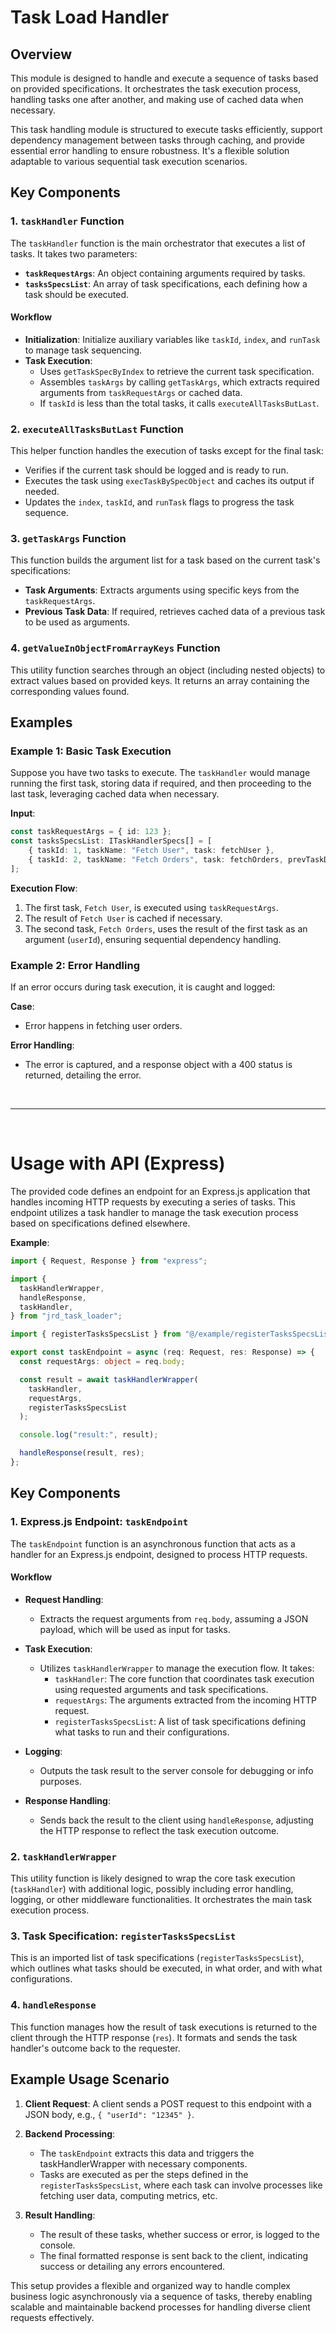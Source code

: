 # Task Load Handler

## Overview

This module is designed to handle and execute a sequence of tasks based on provided specifications. It orchestrates the task execution process, handling tasks one after another, and making use of cached data when necessary.

This task handling module is structured to execute tasks efficiently, support dependency management between tasks through caching, and provide essential error handling to ensure robustness. It's a flexible solution adaptable to various sequential task execution scenarios.

## Key Components

### 1. `taskHandler` Function

The `taskHandler` function is the main orchestrator that executes a list of tasks. It takes two parameters:

- **`taskRequestArgs`**: An object containing arguments required by tasks.
- **`tasksSpecsList`**: An array of task specifications, each defining how a task should be executed.

#### Workflow

- **Initialization**: Initialize auxiliary variables like `taskId`, `index`, and `runTask` to manage task sequencing.
- **Task Execution**:
  - Uses `getTaskSpecByIndex` to retrieve the current task specification.
  - Assembles `taskArgs` by calling `getTaskArgs`, which extracts required arguments from `taskRequestArgs` or cached data.
  - If `taskId` is less than the total tasks, it calls `executeAllTasksButLast`.
  
### 2. `executeAllTasksButLast` Function

This helper function handles the execution of tasks except for the final task:

- Verifies if the current task should be logged and is ready to run.
- Executes the task using `execTaskBySpecObject` and caches its output if needed.
- Updates the `index`, `taskId`, and `runTask` flags to progress the task sequence.

### 3. `getTaskArgs` Function

This function builds the argument list for a task based on the current task's specifications:

- **Task Arguments**: Extracts arguments using specific keys from the `taskRequestArgs`.
- **Previous Task Data**: If required, retrieves cached data of a previous task to be used as arguments.

### 4. `getValueInObjectFromArrayKeys` Function

This utility function searches through an object (including nested objects) to extract values based on provided keys. It returns an array containing the corresponding values found.

## Examples

### Example 1: Basic Task Execution

Suppose you have two tasks to execute. The `taskHandler` would manage running the first task, storing data if required, and then proceeding to the last task, leveraging cached data when necessary.

**Input**:
```typescript
const taskRequestArgs = { id: 123 };
const tasksSpecsList: ITaskHandlerSpecs[] = [
    { taskId: 1, taskName: "Fetch User", task: fetchUser },
    { taskId: 2, taskName: "Fetch Orders", task: fetchOrders, prevTaskDataAsArg: { prevTaskId: 1,  prevTaskDataArgs: ['userId'] } }
];
```

**Execution Flow**:
1. The first task, `Fetch User`, is executed using `taskRequestArgs`.
2. The result of `Fetch User` is cached if necessary.
3. The second task, `Fetch Orders`, uses the result of the first task as an argument (`userId`), ensuring sequential dependency handling.

### Example 2: Error Handling

If an error occurs during task execution, it is caught and logged:

**Case**:
- Error happens in fetching user orders.
  
**Error Handling**:
- The error is captured, and a response object with a 400 status is returned, detailing the error.

<br/>

----
</br>

# Usage with API (Express)

The provided code defines an endpoint for an Express.js application that handles incoming HTTP requests by executing a series of tasks. This endpoint utilizes a task handler to manage the task execution process based on specifications defined elsewhere.

**Example**:
```typescript
import { Request, Response } from "express";

import {
  taskHandlerWrapper,
  handleResponse,
  taskHandler,
} from "jrd_task_loader";

import { registerTasksSpecsList } from "@/example/registerTasksSpecsList";

export const taskEndpoint = async (req: Request, res: Response) => {
  const requestArgs: object = req.body;

  const result = await taskHandlerWrapper(
    taskHandler,
    requestArgs,
    registerTasksSpecsList
  );

  console.log("result:", result);

  handleResponse(result, res);
};
```


## Key Components

### 1. Express.js Endpoint: `taskEndpoint`

The `taskEndpoint` function is an asynchronous function that acts as a handler for an Express.js endpoint, designed to process HTTP requests.

#### Workflow

- **Request Handling**: 
  - Extracts the request arguments from `req.body`, assuming a JSON payload, which will be used as input for tasks.
  
- **Task Execution**:
  - Utilizes `taskHandlerWrapper` to manage the execution flow. It takes:
    - `taskHandler`: The core function that coordinates task execution using requested arguments and task specifications.
    - `requestArgs`: The arguments extracted from the incoming HTTP request.
    - `registerTasksSpecsList`: A list of task specifications defining what tasks to run and their configurations.

- **Logging**:
  - Outputs the task result to the server console for debugging or info purposes.

- **Response Handling**:
  - Sends back the result to the client using `handleResponse`, adjusting the HTTP response to reflect the task execution outcome.

### 2. `taskHandlerWrapper`

This utility function is likely designed to wrap the core task execution (`taskHandler`) with additional logic, possibly including error handling, logging, or other middleware functionalities. It orchestrates the main task execution process.

### 3. Task Specification: `registerTasksSpecsList`

This is an imported list of task specifications (`registerTasksSpecsList`), which outlines what tasks should be executed, in what order, and with what configurations.

### 4. `handleResponse`

This function manages how the result of task executions is returned to the client through the HTTP response (`res`). It formats and sends the task handler's outcome back to the requester.

## Example Usage Scenario

1. **Client Request**: A client sends a POST request to this endpoint with a JSON body, e.g., `{ "userId": "12345" }`.

2. **Backend Processing**:
   - The `taskEndpoint` extracts this data and triggers the taskHandlerWrapper with necessary components.
   - Tasks are executed as per the steps defined in the `registerTasksSpecsList`, where each task can involve processes like fetching user data, computing metrics, etc.

3. **Result Handling**:
   - The result of these tasks, whether success or error, is logged to the console.
   - The final formatted response is sent back to the client, indicating success or detailing any errors encountered.

This setup provides a flexible and organized way to handle complex business logic asynchronously via a sequence of tasks, thereby enabling scalable and maintainable backend processes for handling diverse client requests effectively.


